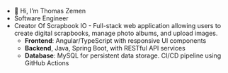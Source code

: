 - 👋 Hi, I’m Thomas Zemen
- Software Engineer
- Creator Of Scrapbook IO - Full-stack web application allowing users to create digital scrapbooks, manage photo albums, and upload images.
    - **Frontend**: Angular/TypeScript with responsive UI components
    - **Backend**, Java, Spring Boot, with RESTful API services
    - **Database**: MySQL for persistent data storage. CI/CD pipeline using GitHub Actions
